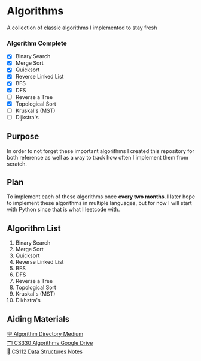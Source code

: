# Algorithms
A collection of classic algorithms I implemented to stay fresh

### Algorithm Complete
- [x] Binary Search
- [x] Merge Sort
- [x] Quicksort
- [x] Reverse Linked List
- [x] BFS
- [x] DFS
- [ ] Reverse a Tree
- [x] Topological Sort
- [ ] Kruskal's (MST)
- [ ] Dijkstra's

## Purpose
In order to not forget these important algorithms I created this repository for both reference as well as a way to track how often I implement them from scratch.

## Plan
To implement each of these algorithms once <b>every two months</b>. I later hope to implement these algorithms in multiple languages, but for now I will start with Python since that is what I leetcode with.

## Algorithm List
1. Binary Search
2. Merge Sort
3. Quicksort
4. Reverse Linked List
5. BFS
6. DFS
7. Reverse a Tree
8. Topological Sort
9. Kruskal's (MST)
10. Dikhstra's

## Aiding Materials
[🪧 Algorithm Directory Medium](https://medium.com/techie-delight/top-25-algorithms-every-programmer-should-know-373246b4881b)</br>
[🗂️ CS330 Algorithms Google Drive](https://drive.google.com/drive/u/0/folders/11YA3SauI5xmB9E9dhTu5-OlqW284MwSE) </br>
[📝 CS112 Data Structures Notes](https://docs.google.com/document/d/1Q2HQLmOpnKBJzK2Y_tow_MveLo0mjcXiD6I_uTeZ3S8/edit#heading=h.6mu66iizw0rr) </br>


